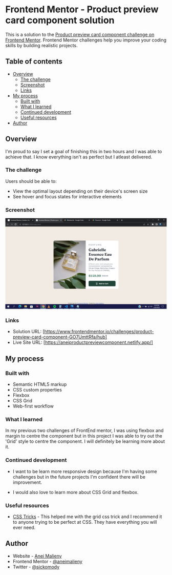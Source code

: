 # Frontend Mentor - Product preview card component solution

This is a solution to the [Product preview card component challenge on Frontend Mentor](https://www.frontendmentor.io/challenges/product-preview-card-component-GO7UmttRfa). Frontend Mentor challenges help you improve your coding skills by building realistic projects. 

## Table of contents

- [Overview](#overview)
  - [The challenge](#the-challenge)
  - [Screenshot](#screenshot)
  - [Links](#links)
- [My process](#my-process)
  - [Built with](#built-with)
  - [What I learned](#what-i-learned)
  - [Continued development](#continued-development)
  - [Useful resources](#useful-resources)
- [Author](#author)

## Overview
I'm proud to say I set a goal of finishing this in two hours and I was able to achieve that. I know everything isn't as perfect but I atleast delivered.

### The challenge

Users should be able to:

- View the optimal layout depending on their device's screen size
- See hover and focus states for interactive elements

### Screenshot

![](./screenshot.png)


### Links

- Solution URL: [https://www.frontendmentor.io/challenges/product-preview-card-component-GO7UmttRfa/hub]
- Live Site URL: [https://aneiproductpreviewcomponent.netlify.app/]

## My process

### Built with

- Semantic HTML5 markup
- CSS custom properties
- Flexbox
- CSS Grid
- Web-first workflow

### What I learned

In my previous two challenges of FrontEnd mentor, I was using flexbox and margin to centre the component but in this project I was able to try out the 'Grid' style to centre the component. I will definitely be learning more about it.

### Continued development

 - I want to be learn more responsive design because I'm having some challenges but in the future projects I'm confident there will be improvement.

 - I would also love to learn more about CSS Grid and flexbox.

### Useful resources

- [CSS Tricks](https://css-tricks.com/) - This helped me with the grid css trick and I recommend it to anyone trying to be perfect at CSS. They have everything you will ever need.


## Author

- Website - [Anei Malieny](https://www.linktr.ee/djgenuis)
- Frontend Mentor - [@aneimalieny](https://www.frontendmentor.io/profile/aneimalieny)
- Twitter - [@sickomody](https://www.twitter.com/sickomody)
